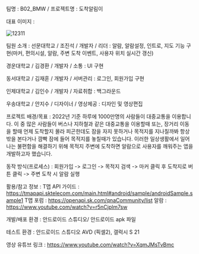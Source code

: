 팀명 : 
B02_BMW / 프로젝트명 : 도착알림이

대표 이미지 : 

![12311](https://user-images.githubusercontent.com/82083624/175446117-9bfde19c-6a85-4875-97aa-1ab61e55d266.PNG)

팀원 소개 :
선문대학교 / 조진석 / 개발자 / 리더 : 알람, 알람설정, 인트로, 지도 기능 구현(마커, 편의시설, 알람, 주변 도착 이벤트, 사용자 위치 실시간 갱신)

경운대학교 / 김경환 / 개발자 / 소통 : UI 구현

동서대학교 / 김재훈 / 개발자 / 서버관리 : 로그인, 회원가입 구현

인제대학교 / 김인수 / 개발자 / 자료취합 : 백그라운드 

우송대학교 / 안지수 / 디자이너 / 영상제공 : 디자인 및 영상편집

프로젝트 배경/목표 :
2022년 기준 하루에 1000만명의 사람들이 대중교통을 이용합니다.
이 중 많은 사람들이 버스나 지하철과 같은 대중교통을 이용할때 
또는, 장거리 이동을 할때 언제 도착할지 몰라 피곤한데도 잠을 자지 못하거나 목적지를
지나칠까봐 항상 밖을 본다거나 깜빡 잠에 들어 목적지를 놓칠때가 있습니다.
이러한 일상생활에서 일어나는 불편함을 해결하기 위해 목적지 주변에 도착하면 
알람으로 사용자를 깨워주는 앱을 개발하고자 했습니다.

동작 방식(프로세스) :
회원가입 -> 로그인 -> 목적지 검색 -> 마커 클릭 후 도착지로 버튼 클릭 -> 주변 도착 시 알람 실행

활용/참고 정보 :
T맵 API 가이드 : https://tmapapi.sktelecom.com/main.html#android/sample/androidSample.sample1
T맵 포럼 : https://openapi.sk.com/qnaCommunity/list
알람 : https://www.youtube.com/watch?v=r5nCjplm7sw

개발/배포 환경 :
안드로이드 스튜디오/ 안드로이드 apk 파일

테스트 환경 :
안드로이드 스튜디오 AVD (픽셀2), 갤럭시 S 21

영상 유튜브 링크 : 
https://www.youtube.com/watch?v=XqmJMsTvBmc

